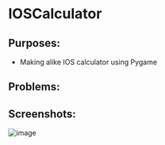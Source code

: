 # **IOSCalculator**

## **Purposes:**
* Making alike IOS calculator using Pygame

## **Problems:**

## **Screenshots:**

![image](https://raw.github.com/Hdz2001/IOSCalculator/main/Capture.PNG)
